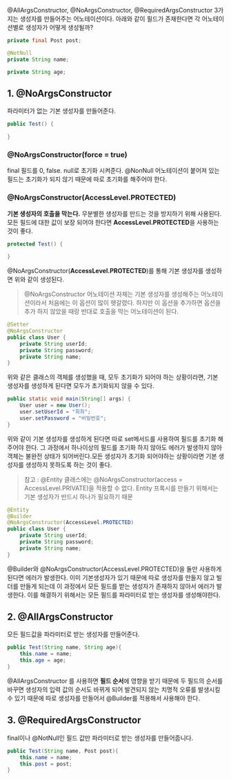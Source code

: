 @AllArgsConstructor, @NoArgsConstructor, @RequiredArgsConstructor 3가지는 생성자를 만들어주는 어노테이션이다. 아래와 같이 필드가 존재한다면 각 어노테이션별로 생성자가 어떻게 생성될까?
```java
private final Post post;

@NotNull
private String name;

private String age;
```


## 1. @NoArgsConstructor
 파라미터가 없는 기본 생성자를 만들어준다. 
```java
public Test() {
    
}
```

### @NoArgsConstructor(**force = true**)
final 필드를 0, false. null로 초기화 시켜준다. 
@NonNull 어노테이션이 붙어져 있는 필드는 초기화가 되지 않기 때문에 따로 초기화를 해주어야 한다.

### @NoArgsConstructor(**AccessLevel.PROTECTED**)
**기본 생성자의 호출을 막는다.** 무분별한 생성자를 만드는 것을 방지하기 위해 사용된다. 모든 필드에 대한 값이 보장 되어야 한다면 **AccessLevel.PROTECTED**을 사용하는 것이 좋다.
```java
protected Test() {
    
}
```
@NoArgsConstructor(**AccessLevel.PROTECTED**)를 통해 기본 생성자를 생성하면 위와 같이 생성된다.
> @NoArgsConstructor 어노테이션 자체는 기본 생성자를 생성해주는 어노테이션이라서 처음에는 이 옵션이 많이 헷갈렸다. 
> 하지만 이 옵션을 추가하면 옵션을 추가 하지 않았을 때랑 반대로 호출을 막는 어노테이션이 된다.

```java
@Setter
@NoArgsConstructor
public class User {
	private String userId;
	private String password;
	private String name;
}
```
위와 같은 클래스의 객체를 생성했을 때, 모두 초기화가 되어야 하는 상황이라면, 기본 생성자를 생성하게 된다면 모두가 초기화되지 않을 수 있다.
```java
public static void main(String[] args) {
	User user = new User();
	user.setUserId = "희희";
	user.setPassword = "비밀번호";
}
```
위와 같이 기본 생성자를 생성하게 된다면 따로 set메서드를 사용하여 필드를 초기화 해주어야 한다. 그 과정에서 하나이상의 필드를 초기화 하지 않아도 에러가 발생하지 않아 객체는 불완전 상태가 되어버린다.모든 생성자가 초기화 되어야하는 상황이라면 기본 생성자를 생성하지 못하도록 하는 것이 좋다.

> 참고 : @Entity 클래스에는 @NoArgsConstructor(access = AccessLevel.PRIVATE)을 적용할 수 없다.
> Entity 프록시를 만들기 위해서는 기본 생성자가 반드시 하나가 필요하기 때문

```java
@Entity
@Builder
@NoArgsConstructor(AccessLevel.PROTECTED)
public class User {
	private String userId;
	private String password;
	private String name;
}
```
@Builder와 @NoArgsConstructor(AccessLevel.PROTECTED)을 둘만 사용하게 된다면 에러가 발생한다.
이미 기본생성자가 있기 때문에 따로 생성자를 만들지 않고 빌더를 만들게 되는데 이 과정에서 모든 필드를 받는 생성자가 존재하지 않아서 에러가 발생한다. 
이를 해결하기 위해서는 모든 필드를 파라미터로 받는 생성자를 생성해야한다.


## 2. @AllArgsConstructor
모든 필드값을 파라미터로 받는 생성자를 만들어준다.
```java
public Test(String name, String age){
    this.name = name;
    this.age = age;
}
```
@AllArgsConstructor 를 사용하면 **필드 순서**에 영향을 받기 때문에 두 필드의 순서를 바꾸면 생성자의 입력 값의 순서도 바뀌게 되어 발견되지 않는 치명적 오류를 발생시킬 수 있기 때문에 따로 생성자를 만들어서 @Builder를 적용해서 사용해야 한다.


## 3. @RequiredArgsConstructor
final이나 @NotNull인 필드 값만 파라미터로 받는 생성자를 만들어줍니다.
```java
public Test(String name, Post post){
    this.name = name;
    this.post = post;
}
```